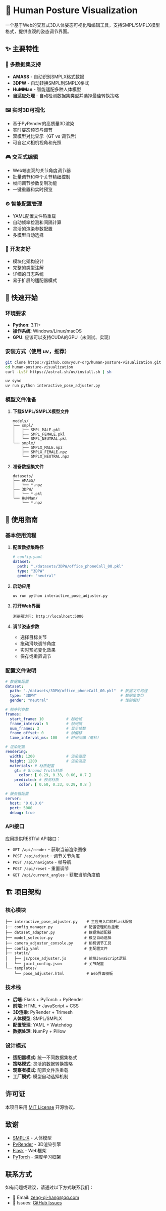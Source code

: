 # 🧍 Human Posture Visualization

一个基于Web的交互式3D人体姿态可视化和编辑工具，支持SMPL/SMPLX模型格式，提供直观的姿态调节界面。

## ✨ 主要特性

### 🎯 **多数据集支持**

- **AMASS** - 自动识别SMPLX格式数据
- **3DPW** - 自动转换SMPL到SMPLX格式
- **HuMMan** - 智能适配多种人体模型
- **自适应处理** - 自动检测数据集类型并选择最佳转换策略

### 🖼️ **实时3D可视化**

- 基于PyRender的高质量3D渲染
- 实时姿态预览与调节
- 双模型对比显示（GT vs 调节后）
- 可自定义相机视角和光照

### 🎮 **交互式编辑**

- Web端直观的关节角度调节器
- 批量调节和单个关节精细控制
- 帧间调节参数复制功能
- 一键重置和实时预览

### ⚙️ **智能配置管理**

- YAML配置文件热重载
- 自动帧率检测和间隔计算
- 灵活的渲染参数配置
- 多模型自动选择

### 🔧 **开发友好**

- 模块化架构设计
- 完整的类型注解
- 详细的日志系统
- 易于扩展的适配器模式

## 🚀 快速开始

### 环境要求

- **Python**: 3.11+
- **操作系统**: Windows/Linux/macOS
- **GPU**: 应该可以支持CUDA的GPU（未测试、实现）

### 安装方式（使用 uv，推荐）

```bash
git clone https://github.com/your-org/human-posture-visualization.git
cd human-posture-visualization
curl -LsSf https://astral.sh/uv/install.sh | sh

uv sync
uv run python interactive_pose_adjuster.py
```

### 模型文件准备

1. **下载SMPL/SMPLX模型文件**

   ```
   models/
   ├── smpl/
   │   ├── SMPL_MALE.pkl
   │   ├── SMPL_FEMALE.pkl
   │   └── SMPL_NEUTRAL.pkl
   └── smplx/
       ├── SMPLX_MALE.npz
       ├── SMPLX_FEMALE.npz
       └── SMPLX_NEUTRAL.npz
   ```

2. **准备数据集文件**

   ```
   datasets/
   ├── AMASS/
   │   └── *.npz
   ├── 3DPW/
   │   └── *.pkl
   └── HuMMan/
       └── *.npz
   ```

## 📖 使用指南

### 基本使用流程

1. **配置数据集路径**

   ```yaml
   # config.yaml
   dataset:
     path: "./datasets/3DPW/office_phoneCall_00.pkl"
     type: "3DPW"
     gender: "neutral"
   ```

2. **启动应用**

   ```bash
   uv run python interactive_pose_adjuster.py
   ```

3. **打开Web界面**

   ```
   浏览器访问: http://localhost:5000
   ```

4. **调节姿态参数**
    - 选择目标关节
    - 拖动滑块调节角度
    - 实时预览变化效果
    - 保存或重置调节

### 配置文件说明

```yaml
# 数据集配置
dataset:
  path: "./datasets/3DPW/office_phoneCall_00.pkl"  # 数据文件路径
  type: "3DPW"                                     # 数据集类型
  gender: "neutral"                                # 性别偏好

# 帧序列参数
frames:
  start_frame: 10          # 起始帧
  frame_interval: 5        # 帧间隔
  num_frames: 3            # 显示帧数
  frame_offset: 0          # 帧偏移
  time_interval_ms: 100    # 时间间隔（毫秒）

# 渲染配置
rendering:
  width: 1200              # 渲染宽度
  height: 1200             # 渲染高度
  materials: # 材质配置
    gt: # Ground Truth材质
      color: [ 0.29, 0.33, 0.60, 0.7 ]
    predicted: # 预测材质
      color: [ 0.60, 0.33, 0.29, 0.8 ]

# 服务器配置
server:
  host: "0.0.0.0"
  port: 5000
  debug: true
```

### API接口

应用提供RESTful API接口：

- `GET /api/render` - 获取当前渲染图像
- `POST /api/adjust` - 调节关节角度
- `POST /api/navigate` - 帧导航
- `POST /api/reset` - 重置调节
- `GET /api/current_angles` - 获取当前角度值

## 🏗️ 项目架构

### 核心模块

```
├── interactive_pose_adjuster.py    # 主应用入口和Flask服务
├── config_manager.py              # 配置管理和热重载
├── dataset_adapter.py             # 数据集适配器
├── model_selector.py              # 模型自动选择
├── camera_adjuster_console.py     # 相机调节工具
├── config.yaml                    # 主配置文件
├── static/
│   ├── js/pose_adjuster.js        # 前端JavaScript逻辑
│   └── joint_config.json          # 关节配置
└── templates/
    └── pose_adjuster.html          # Web界面模板
```

### 技术栈

- **后端**: Flask + PyTorch + PyRender
- **前端**: HTML + JavaScript + CSS
- **3D渲染**: PyRender + Trimesh
- **人体模型**: SMPL/SMPLX
- **配置管理**: YAML + Watchdog
- **数据处理**: NumPy + Pillow

### 设计模式

- **适配器模式**: 统一不同数据集格式
- **策略模式**: 灵活的数据转换策略
- **观察者模式**: 配置文件热重载
- **工厂模式**: 模型自动选择机制

## 许可证

本项目采用 [MIT License](LICENSE) 开源协议。

## 致谢

- [SMPL-X](https://smpl-x.is.tue.mpg.de/) - 人体模型
- [PyRender](https://pyrender.readthedocs.io/) - 3D渲染引擎
- [Flask](https://flask.palletsprojects.com/) - Web框架
- [PyTorch](https://pytorch.org/) - 深度学习框架

## 联系方式

如有问题或建议，请通过以下方式联系我们：

- 📧 Email: [zeng-qi-hang@qq.com](mailto:zeng-qi-hang@qq.com)
- 🐛 Issues: [GitHub Issues](https://github.com/TullyMonster/human-posture-visualization/issues)
